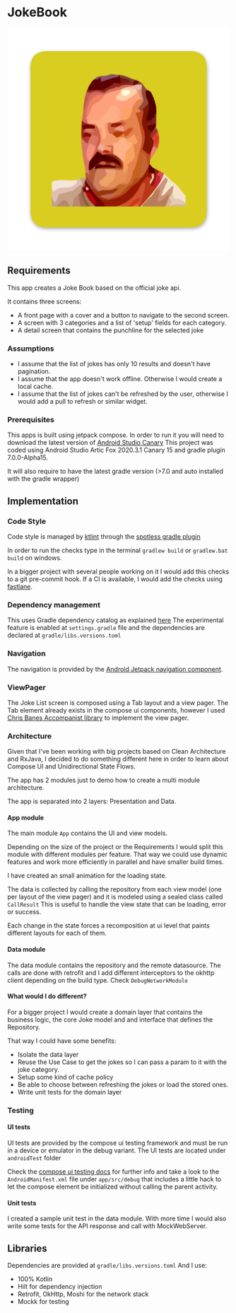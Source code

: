 # JokeBook

![Screenshot](artwork/ic_launcher-web.png)

## Requirements
This app creates a Joke Book based on the official joke api.

It contains three screens:

+ A front page with a cover and a button to navigate to the second screen.
+ A screen with 3 categories and a list of 'setup' fields for each category.
+ A detail screen that contains the punchline for the selected joke

### Assumptions
+ I assume that the list of jokes has only 10 results and doesn't have pagination.
+ I assume that the app doesn't work offline. Otherwise I would create a local cache.
+ I assume that the list of jokes can't be refreshed by the user, otherwise I would add a pull to refresh or
similar widget.

### Prerequisites
This apps is built using jetpack compose. In order to run it you will need to download the latest version of
[Android Studio Canary](https://developer.android.com/studio/preview)
This project was coded using Android Studio Artic Fox 2020.3.1 Canary 15 and gradle plugin 7.0.0-Alpha15.

It will also require to have the latest gradle version (>7.0 and auto installed with the gradle wrapper)

## Implementation

### Code Style
Code style is managed by [ktlint](https://github.com/pinterest/ktlint) through the [spotless gradle plugin](https://github.com/diffplug/spotless/tree/main/plugin-gradle)

In order to run the checks type in the terminal `gradlew build` or `gradlew.bat build` on windows.

In a bigger project with several people working on it I would add this checks to a git pre-commit hook.
If a CI is available, I would add the checks using [fastlane](https://fastlane.tools/).

### Dependency management
This uses Gradle dependency catalog as explained [here](https://docs.gradle.org/current/userguide/platforms.html)
The experimental feature is enabled at `settings.gradle` file and the dependencies are declared at `gradle/libs.versions.toml`

### Navigation
The navigation is provided by the [Android Jetpack navigation component](https://developer.android.com/guide/navigation).

### ViewPager
The Joke List screen is composed using a Tab layout and a view pager. The Tab element already exists in the compose ui
components, however I used [Chris Banes Accompanist library](https://google.github.io/accompanist/pager/) to implement the view pager.

### Architecture
Given that I've been working with big projects based on Clean Architecture and RxJava, I decided to do something different
here in order to learn about Compose UI and Unidirectional State Flows.

The app has 2 modules just to demo how to create a multi module architecture.

The app is separated into 2 layers: Presentation and Data.

#### App module
The main module `App` contains the UI and view models.

Depending on the size of the project or the Requirements I would split this module with different modules per feature.
That way we could use dynamic features and work more efficiently in parallel and have smaller build times.

I have created an small animation for the loading state.

The data is collected by calling the repository from each view model (one per layout of the view pager) and it is modeled
using a sealed class called `CallResult` This is useful to handle the view state that can be loading, error or success.

Each change in the state forces a recomposition at ui level that paints different layouts for each of them.

#### Data module
The data module contains the repository and the remote datasource.
The calls are done with retrofit and I add different interceptors to the okhttp client depending on the build type.
Check `DebugNetworkModule`

#### What would I do different?
For a bigger project I would create a domain layer that contains the business logic, the core Joke model and and interface
that defines the Repository.

That way I could have some benefits:
- Isolate the data layer
- Reuse the Use Case to get the jokes so I can pass a param to it with the joke category.
- Setup some kind of cache policy
- Be able to choose between refreshing the jokes or load the stored ones.
- Write unit tests for the domain layer

### Testing

#### UI tests
UI tests are provided by the compose ui testing framework and must be run in a device or emulator in the debug variant.
The UI tests are located under `androidTest` folder

Check the [compose ui testing docs](https://developer.android.com/jetpack/compose/testing) for further info and take a
look to the `AndroidManifest.xml` file under `app/src/debug` that includes a little hack to let the compose element be
initialized without calling the parent activity.

#### Unit tests
I created a sample unit test in the data module.
With more time I would also write some tests for the API response and call with MockWebServer.

## Libraries
Dependencies are provided at `gradle/libs.versions.toml`
And I use:
+ 100% Kotlin
+ Hilt for dependency injection
+ Retrofit, OkHttp, Moshi for the network stack
+ Mockk for testing

